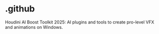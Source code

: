 # .github
Houdini AI Boost Toolkit 2025: AI plugins and tools to create pro-level VFX and animations on Windows.
